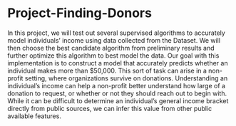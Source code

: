 # Project-Finding-Donors
In this project, we will test out several supervised algorithms to accurately model individuals’ income using data collected from the Dataset. We will then choose the best candidate algorithm from preliminary results and further optimize this algorithm to best model the data. Our goal with this implementation is to construct a model that accurately predicts whether an individual makes more than $50,000. This sort of task can arise in a non-profit setting, where organizations survive on donations. Understanding an individual’s income can help a non-profit better understand how large of a donation to request, or whether or not they should reach out to begin with. While it can be difficult to determine an individual’s general income bracket directly from public sources, we can infer this value from other public available features.
